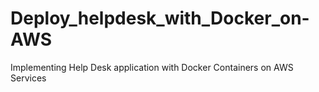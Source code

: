 # Deploy_helpdesk_with_Docker_on-AWS
Implementing Help Desk application with Docker Containers on AWS Services
